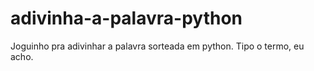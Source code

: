 # adivinha-a-palavra-python
Joguinho pra adivinhar a palavra sorteada em python. Tipo o termo, eu acho.
